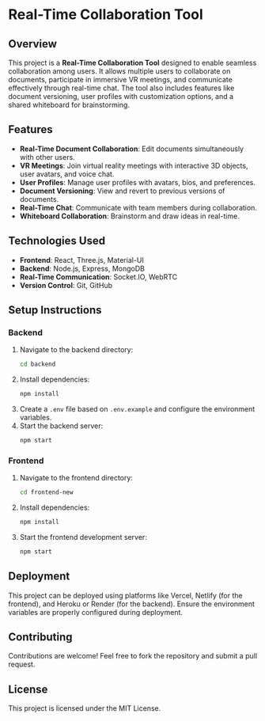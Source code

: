 # Real-Time Collaboration Tool

## Overview
This project is a **Real-Time Collaboration Tool** designed to enable seamless collaboration among users. It allows multiple users to collaborate on documents, participate in immersive VR meetings, and communicate effectively through real-time chat. The tool also includes features like document versioning, user profiles with customization options, and a shared whiteboard for brainstorming.

## Features
- **Real-Time Document Collaboration**: Edit documents simultaneously with other users.
- **VR Meetings**: Join virtual reality meetings with interactive 3D objects, user avatars, and voice chat.
- **User Profiles**: Manage user profiles with avatars, bios, and preferences.
- **Document Versioning**: View and revert to previous versions of documents.
- **Real-Time Chat**: Communicate with team members during collaboration.
- **Whiteboard Collaboration**: Brainstorm and draw ideas in real-time.

## Technologies Used
- **Frontend**: React, Three.js, Material-UI
- **Backend**: Node.js, Express, MongoDB
- **Real-Time Communication**: Socket.IO, WebRTC
- **Version Control**: Git, GitHub

## Setup Instructions

### Backend
1. Navigate to the backend directory:
   ```bash
   cd backend
   ```
2. Install dependencies:
   ```bash
   npm install
   ```
3. Create a `.env` file based on `.env.example` and configure the environment variables.
4. Start the backend server:
   ```bash
   npm start
   ```

### Frontend
1. Navigate to the frontend directory:
   ```bash
   cd frontend-new
   ```
2. Install dependencies:
   ```bash
   npm install
   ```
3. Start the frontend development server:
   ```bash
   npm start
   ```

## Deployment
This project can be deployed using platforms like Vercel, Netlify (for the frontend), and Heroku or Render (for the backend). Ensure the environment variables are properly configured during deployment.

## Contributing
Contributions are welcome! Feel free to fork the repository and submit a pull request.

## License
This project is licensed under the MIT License.
